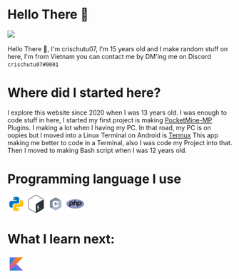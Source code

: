 # Hello There 👋
![](https://komarev.com/ghpvc/?username=crischutu07&color=green)

Hello There 👋, I'm crischutu07, I'm 15 years old and I make random stuff on here, I'm from Vietnam you can contact me by DM'ing me on Discord `crischutu07#0001`
# Where did I started here?
I explore this website since 2020 when I was 13 years old. I was enough to code stuff in here, I started my first project is making [PocketMine-MP](https://github.com/pmmp/PocketMine-MP) Plugins. I making a lot when I having my PC. In that road, my PC is on oopies but I moved into a Linux Terminal on Android is [Termux](https://github.com/termux/termux-app)
This app making me better to code in a Terminal, also I was code my Project into that. Then I moved to making Bash script when I was 12 years old.
# Programming language I use
<a href="https://python.org"><img src="icon/python.svg" alt="Python" width="40"></a> <a href="https://www.gnu.org/software/bash/"><img src="icon/bash.svg" alt="GNU Bash" width="40"></a> <a href="https://cprogramming.com"><img src="icon/c.svg" alt="C Language" width="40"></a> <a href="https://php.org"><img src="icon/php.png" alt="PHP" width="40"/></a>
# What I learn next: 
<a href="https://kotlinlang.org"><img src="icon/kotlin.svg" alt="Kotlin Language" width="40"/></a>
